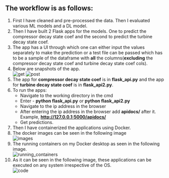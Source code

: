 ## The workflow is as follows:
1. First I have cleaned and pre-processed the data. Then I evaluated various ML models and a DL model. <br>
2. Then I have built 2 Flask apps for the models. One to predict the compressor decay state coef and the second to predict the turbine decay state coef. <br>
3. The app has a UI through which one can either input the values separately to make the prediction or a test file can be passed which has to be a sample of the dataframe with __all__ the columns(__excluding__ the compressor decay state coef and turbine decay state coef cols). <br>
4. Below are snapshots of the app. <br>
![get](https://user-images.githubusercontent.com/57378191/99688145-77a4df00-2aab-11eb-9e42-f6ce772fd833.png)
![post](https://user-images.githubusercontent.com/57378191/99688187-84c1ce00-2aab-11eb-95b5-ec760f44bf42.png)
5. The app for __compressor decay state coef__ is in __flask_api.py__ and the app for __turbine decay state coef__ is in __flask_api2.py__.
6. To run the apps: <br>
    - Navigate to the working directory in the cmd <br>
    - Enter - __python flask_api.py__ or __python flask_api2.py__
    - Navigate to the ip address in the browser
    - After entering the ip address in the browser add __apidocs/__ after it. Example, __http://127.0.0.1:5000/apidocs/__
    - Get predictions.
7. Then I have containerized the applications using Docker. <br>
8. The docker images can be seen in the following image <br>
![images](https://user-images.githubusercontent.com/57378191/99681825-9c498880-2aa4-11eb-904f-c5394a8dfb19.png)
9. The running containers on my Docker desktop as seen in the following image. <br>
![running_containers](https://user-images.githubusercontent.com/57378191/99682559-5a6d1200-2aa5-11eb-9b3b-0bed62635399.png)
10. As it can be seen in the following image, these applications can be executed on any system irrespective of the OS. <br>
![code](https://user-images.githubusercontent.com/57378191/99685109-3b23b400-2aa8-11eb-8f1c-7a5eb0da005e.png)

